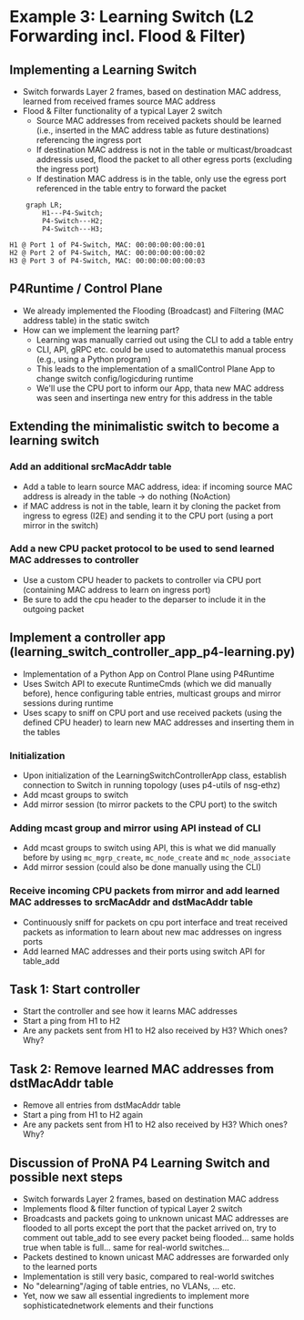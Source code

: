 # Example 3: Learning Switch (L2 Forwarding incl. Flood & Filter)

## Implementing a Learning Switch

* Switch forwards Layer 2 frames, based on destination MAC address, learned from received frames source MAC address
* Flood & Filter functionality of a typical Layer 2 switch
  * Source MAC addresses from received packets should be learned (i.e., inserted in the MAC address table as future destinations) referencing the ingress port
  * If destination MAC address is not in the table or multicast/broadcast addressis used, flood the packet to all other egress ports (excluding the ingress port)
  * If destination MAC address is in the table, only use the egress port referenced in the table entry to forward the packet

```mermaid
    graph LR;
        H1---P4-Switch;
        P4-Switch---H2;
        P4-Switch---H3;
```

```
H1 @ Port 1 of P4-Switch, MAC: 00:00:00:00:00:01
H2 @ Port 2 of P4-Switch, MAC: 00:00:00:00:00:02
H3 @ Port 3 of P4-Switch, MAC: 00:00:00:00:00:03
```

## P4Runtime / Control Plane
* We already implemented the Flooding (Broadcast) and Filtering (MAC address table) in the static switch
* How can we implement the learning part?
  * Learning was manually carried out using the CLI to add a table entry
  * CLI, API, gRPC etc. could be used to automatethis manual process (e.g., using a Python program)
  * This leads to the implementation of a smallControl Plane App to change switch config/logicduring runtime
  * We'll use the CPU port to inform our App, thata new MAC address was seen and insertinga new entry for this address in the table

## Extending the minimalistic switch to become a learning switch

### Add an additional srcMacAddr table

* Add a table to learn source MAC address, idea: if incoming source MAC address is already in the table -> do nothing (NoAction)
* if MAC address is not in the table, learn it by cloning the packet from ingress to egress (I2E) and sending it to the CPU port (using a port mirror in the switch)

### Add a new CPU packet protocol to be used to send learned MAC addresses to controller

* Use a custom CPU header to packets to controller via CPU port (containing MAC address to learn on ingress port)
* Be sure to add the cpu header to the deparser to include it in the outgoing packet

## Implement a controller app (learning_switch_controller_app_p4-learning.py)

* Implementation of a Python App on Control Plane using P4Runtime
* Uses Switch API to execute RuntimeCmds (which we did manually before), hence configuring table entries, multicast groups and mirror sessions during runtime
* Uses scapy to sniff on CPU port and use received packets (using the defined CPU header) to learn new MAC addresses and inserting them in the tables

### Initialization

* Upon initialization of the LearningSwitchControllerApp class, establish connection to Switch in running topology (uses p4-utils of  nsg-ethz)
* Add mcast groups to switch
* Add mirror session (to mirror packets to the CPU port) to the switch

### Adding mcast group and mirror using API instead of CLI

* Add mcast groups to switch using API, this is what we did manually before by using ```mc_mgrp_create```, ```mc_node_create``` and ```mc_node_associate```
* Add mirror session (could also be done manually using the CLI)

### Receive incoming CPU packets from mirror and add learned MAC addresses to srcMacAddr and dstMacAddr table

* Continuously sniff for packets on cpu port interface and treat received packets as information to learn about new mac addresses on ingress ports
* Add learned MAC addresses and their ports using switch API for table_add

## Task 1: Start controller

* Start the controller and see how it learns MAC addresses
* Start a ping from H1 to H2
* Are any packets sent from H1 to H2 also received by H3? Which ones? Why?

## Task 2: Remove learned MAC addresses from dstMacAddr table

* Remove all entries from dstMacAddr table
* Start a ping from H1 to H2 again
* Are any packets sent from H1 to H2 also received by H3? Which ones? Why?

## Discussion of ProNA P4 Learning Switch and possible next steps 

* Switch forwards Layer 2 frames, based on destination MAC address
* Implements flood & filter function of typical Layer 2 switch
* Broadcasts and packets going to unknown unicast MAC addresses are flooded to all ports except the port that the packet arrived on, try to comment out table_add to see every packet being flooded... same holds true when table is full... same for real-world switches...
* Packets destined to known unicast MAC addresses are forwarded only to the learned ports
* Implementation is still very basic, compared to real-world switches
* No "delearning"/aging of table entries, no VLANs, ... etc.
* Yet, now we saw all essential ingredients to implement more sophisticatednetwork elements and their functions
